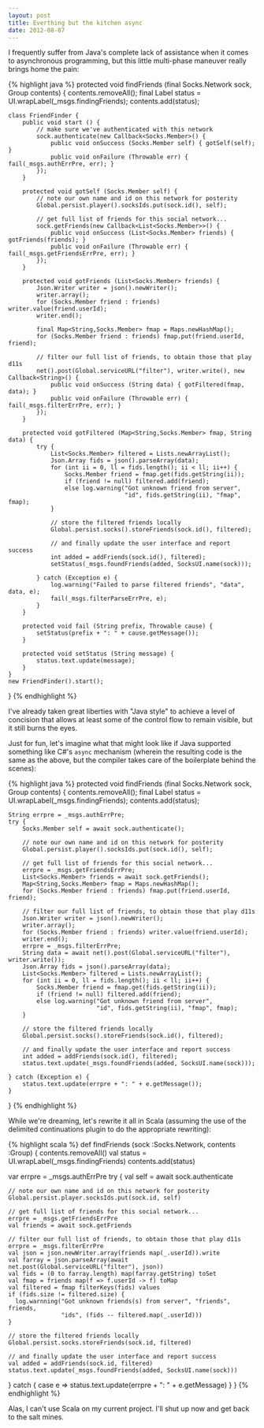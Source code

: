 ```yaml
---
layout: post
title: Everthing but the kitchen async
date: 2012-08-07
---
```


I frequently suffer from Java's complete lack of assistance when it comes to
asynchronous programming, but this little multi-phase maneuver really brings
home the pain:

{% highlight java %}
protected void findFriends (final Socks.Network sock, Group contents) {
    contents.removeAll();
    final Label status = UI.wrapLabel(_msgs.findingFriends);
    contents.add(status);

    class FriendFinder {
        public void start () {
            // make sure we've authenticated with this network
            sock.authenticate(new Callback<Socks.Member>() {
                public void onSuccess (Socks.Member self) { gotSelf(self); }
                public void onFailure (Throwable err) { fail(_msgs.authErrPre, err); }
            });
        }

        protected void gotSelf (Socks.Member self) {
            // note our own name and id on this network for posterity
            Global.persist.player().socksIds.put(sock.id(), self);

            // get full list of friends for this social network...
            sock.getFriends(new Callback<List<Socks.Member>>() {
                public void onSuccess (List<Socks.Member> friends) { gotFriends(friends); }
                public void onFailure (Throwable err) { fail(_msgs.getFriendsErrPre, err); }
            });
        }

        protected void gotFriends (List<Socks.Member> friends) {
            Json.Writer writer = json().newWriter();
            writer.array();
            for (Socks.Member friend : friends) writer.value(friend.userId);
            writer.end();

            final Map<String,Socks.Member> fmap = Maps.newHashMap();
            for (Socks.Member friend : friends) fmap.put(friend.userId, friend);

            // filter our full list of friends, to obtain those that play d11s
            net().post(Global.serviceURL("filter"), writer.write(), new Callback<String>() {
                public void onSuccess (String data) { gotFiltered(fmap, data); }
                public void onFailure (Throwable err) { fail(_msgs.filterErrPre, err); }
            });
        }

        protected void gotFiltered (Map<String,Socks.Member> fmap, String data) {
            try {
                List<Socks.Member> filtered = Lists.newArrayList();
                Json.Array fids = json().parseArray(data);
                for (int ii = 0, ll = fids.length(); ii < ll; ii++) {
                    Socks.Member friend = fmap.get(fids.getString(ii));
                    if (friend != null) filtered.add(friend);
                    else log.warning("Got unknown friend from server",
                                     "id", fids.getString(ii), "fmap", fmap);
                }

                // store the filtered friends locally
                Global.persist.socks().storeFriends(sock.id(), filtered);

                // and finally update the user interface and report success
                int added = addFriends(sock.id(), filtered);
                setStatus(_msgs.foundFriends(added, SocksUI.name(sock)));

            } catch (Exception e) {
                log.warning("Failed to parse filtered friends", "data", data, e);
                fail(_msgs.filterParseErrPre, e);
            }
        }

        protected void fail (String prefix, Throwable cause) {
            setStatus(prefix + ": " + cause.getMessage());
        }

        protected void setStatus (String message) {
            status.text.update(message);
        }
    }
    new FriendFinder().start();
}
{% endhighlight %}

I've already taken great liberties with "Java style" to achieve a level of
concision that allows at least some of the control flow to remain visible, but
it still burns the eyes.

Just for fun, let's imagine what that might look like if Java supported
something like C#'s `async` mechanism (wherein the resulting code is the same
as the above, but the compiler takes care of the boilerplate behind the
scenes):

{% highlight java %}
protected void findFriends (final Socks.Network sock, Group contents) {
    contents.removeAll();
    final Label status = UI.wrapLabel(_msgs.findingFriends);
    contents.add(status);

    String errpre = _msgs.authErrPre;
    try {
        Socks.Member self = await sock.authenticate();

        // note our own name and id on this network for posterity
        Global.persist.player().socksIds.put(sock.id(), self);

        // get full list of friends for this social network...
        errpre = _msgs.getFriendsErrPre;
        List<Socks.Member> friends = await sock.getFriends();
        Map<String,Socks.Member> fmap = Maps.newHashMap();
        for (Socks.Member friend : friends) fmap.put(friend.userId, friend);

        // filter our full list of friends, to obtain those that play d11s
        Json.Writer writer = json().newWriter();
        writer.array();
        for (Socks.Member friend : friends) writer.value(friend.userId);
        writer.end();
        errpre = _msgs.filterErrPre;
        String data = await net().post(Global.serviceURL("filter"), writer.write());
        Json.Array fids = json().parseArray(data);
        List<Socks.Member> filtered = Lists.newArrayList();
        for (int ii = 0, ll = fids.length(); ii < ll; ii++) {
            Socks.Member friend = fmap.get(fids.getString(ii));
            if (friend != null) filtered.add(friend);
            else log.warning("Got unknown friend from server",
                             "id", fids.getString(ii), "fmap", fmap);
        }

        // store the filtered friends locally
        Global.persist.socks().storeFriends(sock.id(), filtered);

        // and finally update the user interface and report success
        int added = addFriends(sock.id(), filtered);
        status.text.update(_msgs.foundFriends(added, SocksUI.name(sock)));

    } catch (Exception e) {
        status.text.update(errpre + ": " + e.getMessage());
    }
}
{% endhighlight %}

While we're dreaming, let's rewrite it all in Scala (assuming the use of the
delimited continuations plugin to do the appropriate rewriting):

{% highlight scala %}
def findFriends (sock :Socks.Network, contents :Group) {
  contents.removeAll()
  val status = UI.wrapLabel(_msgs.findingFriends)
  contents.add(status)

  var errpre = _msgs.authErrPre
  try {
    val self = await sock.authenticate

    // note our own name and id on this network for posterity
    Global.persist.player.socksIds.put(sock.id, self)

    // get full list of friends for this social network...
    errpre = _msgs.getFriendsErrPre
    val friends = await sock.getFriends

    // filter our full list of friends, to obtain those that play d11s
    errpre = _msgs.filterErrPre
    val json = json.newWriter.array(friends map(_.userId)).write
    val farray = json.parseArray(await net.post(Global.serviceURL("filter"), json))
    val fids = (0 to farray.length) map(farray.getString) toSet
    val fmap = friends map(f => f.userId -> f) toMap
    val filtered = fmap filterKeys(fids) values
    if (fids.size != filtered.size) {
      log.warnning("Got unknown friends(s) from server", "friends", friends,
                   "ids", (fids -- filtered.map(_.userId)))
    }

    // store the filtered friends locally
    Global.persist.socks.storeFriends(sock.id, filtered)

    // and finally update the user interface and report success
    val added = addFriends(sock.id, filtered)
    status.text.update(_msgs.foundFriends(added, SocksUI.name(sock)))

  } catch {
    case e => status.text.update(errpre + ": " + e.getMessage)
  }
}
{% endhighlight %}

Alas, I can't use Scala on my current project. I'll shut up now and get back to
the salt mines.
